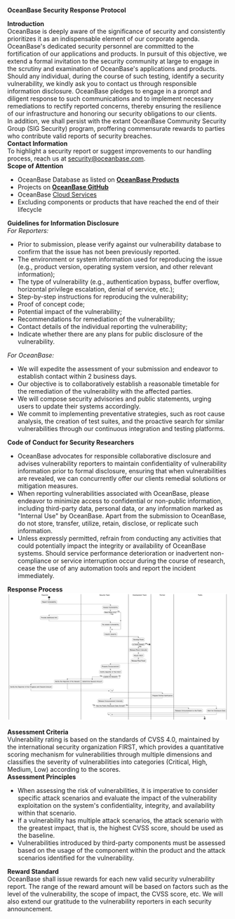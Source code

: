 **OceanBase Security Response Protocol**

**Introduction**<br />OceanBase is deeply aware of the significance of security and consistently prioritizes it as an indispensable element of our corporate agenda. OceanBase's dedicated security personnel are committed to the fortification of our applications and products. In pursuit of this objective, we extend a formal invitation to the security community at large to engage in the scrutiny and examination of OceanBase's applications and products. <br />Should any individual, during the course of such testing, identify a security vulnerability, we kindly ask you to contact us through responsible information disclosure. OceanBase pledges to engage in a prompt and diligent response to such communications and to implement necessary remediations to rectify reported concerns, thereby ensuring the resilience of our infrastructure and honoring our security obligations to our clients.<br />In addition, we shall persist with the extant OceanBase Community Security Group (SIG Security) program, proffering commensurate rewards to parties who contribute valid reports of security breaches.<br />**Contact Information** <br />To highlight a security report or suggest improvements to our handling process, reach us at [security@oceanbase.com](mailto:security@oceanbase.com).<br />**Scope of Attention**

- OceanBase Database as listed on [**OceanBase Products**](https://www.oceanbase.com/product/)
- Projects on [**OceanBase GitHub**](https://github.com/oceanbase/oceanbase)
- OceanBase [Cloud Services](https://cloud.oceanbase.com/)
- Excluding components or products that have reached the end of their lifecycle

**Guidelines for Information Disclosure**<br />_For Reporters:_

- Prior to submission, please verify against our vulnerability database to confirm that the issue has not been previously reported.
- The environment or system information used for reproducing the issue (e.g., product version, operating system version, and other relevant information);
- The type of vulnerability (e.g., authentication bypass, buffer overflow, horizontal privilege escalation, denial of service, etc.);
- Step-by-step instructions for reproducing the vulnerability;
- Proof of concept code;
- Potential impact of the vulnerability;
- Recommendations for remediation of the vulnerability;
- Contact details of the individual reporting the vulnerability;
- Indicate whether there are any plans for public disclosure of the vulnerability.

_For OceanBase:_

- We will expedite the assessment of your submission and endeavor to establish contact within 2 business days.
- Our objective is to collaboratively establish a reasonable timetable for the remediation of the vulnerability with the affected parties.
- We will compose security advisories and public statements, urging users to update their systems accordingly.
- We commit to implementing preventative strategies, such as root cause analysis, the creation of test suites, and the proactive search for similar vulnerabilities through our continuous integration and testing platforms.

**Code of Conduct for Security Researchers**

- OceanBase advocates for responsible collaborative disclosure and advises vulnerability reporters to maintain confidentiality of vulnerability information prior to formal disclosure, ensuring that when vulnerabilities are revealed, we can concurrently offer our clients remedial solutions or mitigation measures.
- When reporting vulnerabilities associated with OceanBase, please endeavor to minimize access to confidential or non-public information, including third-party data, personal data, or any information marked as "Internal Use" by OceanBase. Apart from the submission to OceanBase, do not store, transfer, utilize, retain, disclose, or replicate such information.
- Unless expressly permitted, refrain from conducting any activities that could potentially impact the integrity or availability of OceanBase systems. Should service performance deterioration or inadvertent non-compliance or service interruption occur during the course of research, cease the use of any automation tools and report the incident immediately.

**Response Process**<br />
![process](./images/security-process.jpg)

**Assessment Criteria**<br />Vulnerability rating is based on the standards of CVSS 4.0, maintained by the international security organization FIRST, which provides a quantitative scoring mechanism for vulnerabilities through multiple dimensions and classifies the severity of vulnerabilities into categories (Critical, High, Medium, Low) according to the scores.<br />**Assessment Principles**

- When assessing the risk of vulnerabilities, it is imperative to consider specific attack scenarios and evaluate the impact of the vulnerability exploitation on the system's confidentiality, integrity, and availability within that scenario. 
- If a vulnerability has multiple attack scenarios, the attack scenario with the greatest impact, that is, the highest CVSS score, should be used as the baseline. 
- Vulnerabilities introduced by third-party components must be assessed based on the usage of the component within the product and the attack scenarios identified for the vulnerability. 

**Reward Standard**<br />OceanBase shall issue rewards for each new valid security vulnerability report. The range of the reward amount will be based on factors such as the level of the vulnerability, the scope of impact, the CVSS score, etc. We will also extend our gratitude to the vulnerability reporters in each security announcement.
